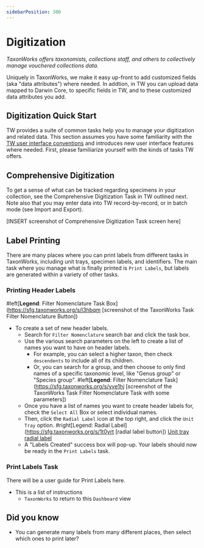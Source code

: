 ```yaml
---
sidebarPosition: 300
---
```

# Digitization

_TaxonWorks offers taxonomists, collections staff, and others to collectively manage vouchered collections data._

Uniquely in TaxonWorks, we make it easy up-front to add customized fields (aka "data attributes") where needed. In addtion, in TW you can upload data mapped to Darwin Core, to specific fields in TW, and to these customized data attributes you add.

## Digitization Quick Start
TW provides a suite of common tasks help you to manage your digitization and related data. This section assumes you have some familiarity with the [TW user interface conventions](/guide/Manual/conventions.html) and introduces new user interface features where needed. First, please familiarize yourself with the kinds of tasks TW offers. 

## Comprehensive Digitization

To get a sense of what can be tracked regarding specimens in your collection, see the Comprehensive Digitization Task in TW outlined next. Note also that you may enter data into TW record-by-record, or in batch mode (see Import and Export).

[INSERT screenshot of Comprehensive Digitization Task screen here]

## Label Printing
There are many places where you can print labels from different tasks in TaxonWorks, including unit trays, specimen labels, and identifiers. The main task where you manage what is finally printed is `Print Labels`, but labels are generated within a variety of other tasks.

### Printing Header Labels
#left[**Legend**: Filter Nomenclature Task Box](https://sfg.taxonworks.org/s/l3hbqm [screenshot of the TaxonWorks Task Filter Nomenclature Button])
- To create a set of new header labels.
  - Search for `Filter Nomenclature` search bar and click the task box. 
  - Use the various search parameters on the left to create a list of names you want to have on header labels.
    - For example, you can select a higher taxon, then check `descendents` to include all of its children.
    - Or, you can search for a group, and then choose to only find names of a specific taxonomic level, like "Genus group" or "Species group". 
#left[**Legend**: Filter Nomenclature Task](https://sfg.taxonworks.org/s/yve1hj [screenshot of the TaxonWorks Task Filter Nomenclature Task with some parameters])
  - Once you have a list of names you want to create header labels for, check the `Select All` Box or select individual names. 
  - Then, click the `Radial Label` icon at the top right, and click the `Unit Tray` option. #right[Legend: Radial Label](https://sfg.taxonworks.org/s/1t0yrt [radial label button])
[Unit tray radial label](https://sfg.taxonworks.org/s/gqb0rz)
  - A "Labels Created" success box will pop-up. Your labels should now be ready in the `Print Labels` task. 

### Print Labels Task
There will be a user guide for Print Labels here. 

- This is a list of instructions
  - `TaxonWorks` to return to this `Dashboard` view

## Did you know
- You can generate many labels from many different places, then select which ones to print later?


